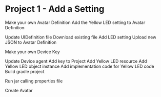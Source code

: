 # Project 1 - Add a Setting

Make your own Avatar Definition
	Add the Yellow LED setting to Avatar Definition

Update UIDefinition file
	Download existing file
	Add LED setting
	Upload new JSON to Avatar Definition

Make your own Device Key

Update Device agent
	Add key to Project
	Add Yellow LED resource
	Add Yellow LED object instance
	Add implementation code for Yellow LED code
	Build gradle project

Run jar calling properties file

Create Avatar
